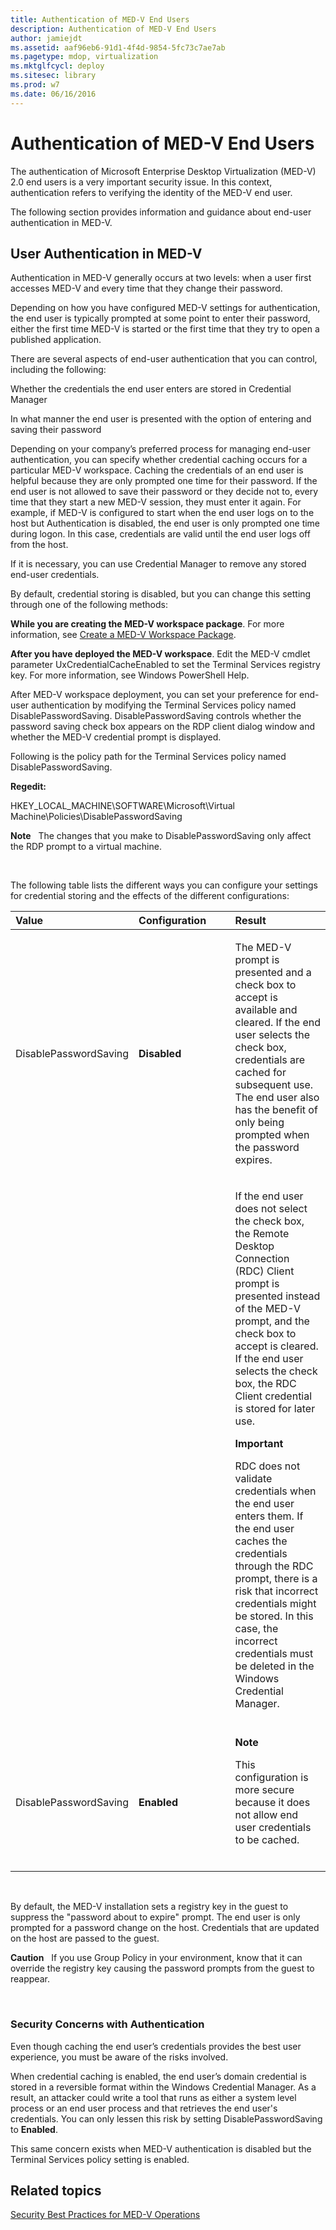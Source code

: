 ```yaml
---
title: Authentication of MED-V End Users
description: Authentication of MED-V End Users
author: jamiejdt
ms.assetid: aaf96eb6-91d1-4f4d-9854-5fc73c7ae7ab
ms.pagetype: mdop, virtualization
ms.mktglfcycl: deploy
ms.sitesec: library
ms.prod: w7
ms.date: 06/16/2016
---
```



# Authentication of MED-V End Users


The authentication of Microsoft Enterprise Desktop Virtualization (MED-V) 2.0 end users is a very important security issue. In this context, authentication refers to verifying the identity of the MED-V end user.

The following section provides information and guidance about end-user authentication in MED-V.

## User Authentication in MED-V


Authentication in MED-V generally occurs at two levels: when a user first accesses MED-V and every time that they change their password.

Depending on how you have configured MED-V settings for authentication, the end user is typically prompted at some point to enter their password, either the first time MED-V is started or the first time that they try to open a published application.

There are several aspects of end-user authentication that you can control, including the following:

Whether the credentials the end user enters are stored in Credential Manager

In what manner the end user is presented with the option of entering and saving their password

Depending on your company’s preferred process for managing end-user authentication, you can specify whether credential caching occurs for a particular MED-V workspace. Caching the credentials of an end user is helpful because they are only prompted one time for their password. If the end user is not allowed to save their password or they decide not to, every time that they start a new MED-V session, they must enter it again. For example, if MED-V is configured to start when the end user logs on to the host but Authentication is disabled, the end user is only prompted one time during logon. In this case, credentials are valid until the end user logs off from the host.

If it is necessary, you can use Credential Manager to remove any stored end-user credentials.

By default, credential storing is disabled, but you can change this setting through one of the following methods:

**While you are creating the MED-V workspace package**. For more information, see [Create a MED-V Workspace Package](create-a-med-v-workspace-package.md).

**After you have deployed the MED-V workspace**. Edit the MED-V cmdlet parameter UxCredentialCacheEnabled to set the Terminal Services registry key. For more information, see Windows PowerShell Help.

After MED-V workspace deployment, you can set your preference for end-user authentication by modifying the Terminal Services policy named DisablePasswordSaving. DisablePasswordSaving controls whether the password saving check box appears on the RDP client dialog window and whether the MED-V credential prompt is displayed.

Following is the policy path for the Terminal Services policy named DisablePasswordSaving.

**Regedit:**

HKEY\_LOCAL\_MACHINE\\SOFTWARE\\Microsoft\\Virtual Machine\\Policies\\DisablePasswordSaving

**Note**  
The changes that you make to DisablePasswordSaving only affect the RDP prompt to a virtual machine.

 

The following table lists the different ways you can configure your settings for credential storing and the effects of the different configurations:

<table>
<colgroup>
<col width="33%" />
<col width="33%" />
<col width="33%" />
</colgroup>
<thead>
<tr class="header">
<th align="left">Value</th>
<th align="left">Configuration</th>
<th align="left">Result</th>
</tr>
</thead>
<tbody>
<tr class="odd">
<td align="left"><p>DisablePasswordSaving</p></td>
<td align="left"><p><strong>Disabled</strong></p></td>
<td align="left"><p>The MED-V prompt is presented and a check box to accept is available and cleared. If the end user selects the check box, credentials are cached for subsequent use. The end user also has the benefit of only being prompted when the password expires.</p>
<p></p></td>
</tr>
<tr class="even">
<td align="left"><p></p></td>
<td align="left"><p></p></td>
<td align="left"><p>If the end user does not select the check box, the Remote Desktop Connection (RDC) Client prompt is presented instead of the MED-V prompt, and the check box to accept is cleared. If the end user selects the check box, the RDC Client credential is stored for later use.</p>
<div class="alert">
<strong>Important</strong>  
<p>RDC does not validate credentials when the end user enters them. If the end user caches the credentials through the RDC prompt, there is a risk that incorrect credentials might be stored. In this case, the incorrect credentials must be deleted in the Windows Credential Manager.</p>
</div>
<div>
 
</div></td>
</tr>
<tr class="odd">
<td align="left"><p>DisablePasswordSaving</p></td>
<td align="left"><p><strong>Enabled</strong></p></td>
<td align="left"><div class="alert">
<strong>Note</strong>  
<p>This configuration is more secure because it does not allow end user credentials to be cached.</p>
</div>
<div>
 
</div></td>
</tr>
</tbody>
</table>

 

By default, the MED-V installation sets a registry key in the guest to suppress the "password about to expire" prompt. The end user is only prompted for a password change on the host. Credentials that are updated on the host are passed to the guest.

**Caution**  
If you use Group Policy in your environment, know that it can override the registry key causing the password prompts from the guest to reappear.

 

### Security Concerns with Authentication

Even though caching the end user’s credentials provides the best user experience, you must be aware of the risks involved.

When credential caching is enabled, the end user’s domain credential is stored in a reversible format within the Windows Credential Manager. As a result, an attacker could write a tool that runs as either a system level process or an end user process and that retrieves the end user's credentials. You can only lessen this risk by setting DisablePasswordSaving to **Enabled**.

This same concern exists when MED-V authentication is disabled but the Terminal Services policy setting is enabled.

## Related topics


[Security Best Practices for MED-V Operations](security-best-practices-for-med-v-operations.md)

 

 





